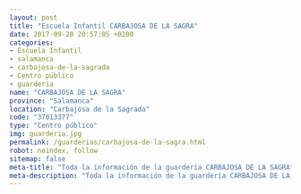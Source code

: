 ```yaml
---
layout: post
title: "Escuela Infantil CARBAJOSA DE LA SAGRA"
date: 2017-09-20 20:57:05 +0200
categories:
- Escuela Infantil
- salamanca
- carbajosa-de-la-sagrada
- Centro público
- guarderia
name: "CARBAJOSA DE LA SAGRA"
province: "Salamanca"
location: "Carbajosa de la Sagrada"
code: "37013377"
type: "Centro público"
img: guarderia.jpg
permalink: /guarderias/carbajosa-de-la-sagra.html
robot: noindex, follow
sitemap: false
meta-title: "Toda la información de la guardería CARBAJOSA DE LA SAGRA"
meta-description: "Toda la información de la guardería CARBAJOSA DE LA SAGRA"
---
```

